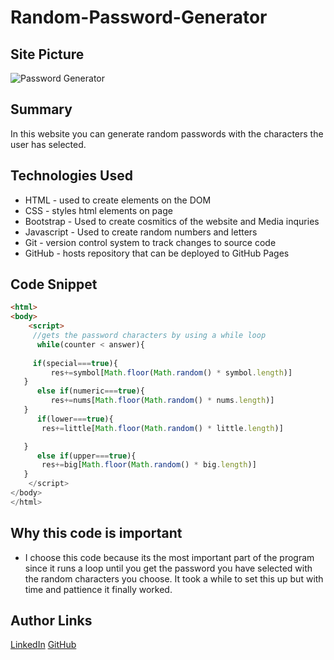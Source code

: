# Random-Password-Generator

## Site Picture
![Password Generator](./assets/example.gif)

## Summary 
In this website you can generate random passwords with the characters the user has selected.



## Technologies Used
- HTML - used to create elements on the DOM
- CSS - styles html elements on page
- Bootstrap - Used to create cosmitics of the website and Media inquries
- Javascript - Used to create random numbers and letters
- Git - version control system to track changes to source code
- GitHub - hosts repository that can be deployed to GitHub Pages



## Code Snippet
```html
<html>
<body>
    <script>
     //gets the password characters by using a while loop
      while(counter < answer){
      
     if(special===true){
         res+=symbol[Math.floor(Math.random() * symbol.length)]
   }
      else if(numeric===true){
         res+=nums[Math.floor(Math.random() * nums.length)]
   }
      if(lower===true){
       res+=little[Math.floor(Math.random() * little.length)]

   }
      else if(upper===true){
       res+=big[Math.floor(Math.random() * big.length)]
   }
    </script>
</body>
</html>
```
## Why this code is important
- I choose this code because its the most important part of the program since it runs a loop until you get the password you have selected with the random characters you choose. It took a while to set this up but with time and pattience it finally worked.
## Author Links
[LinkedIn](linkedin.com/in/andres-felipe-jimenez-ferreira-b67a35192)
[GitHub](https://github.com/AndresF97)
